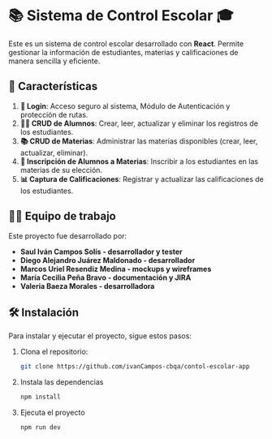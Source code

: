 # 📚 **Sistema de Control Escolar** 🎓

Este es un sistema de control escolar desarrollado con **React**. Permite gestionar la información de estudiantes, materias y calificaciones de manera sencilla y eficiente.

## 🌟 Características

1. **🔑 Login**: Acceso seguro al sistema, Módulo de Autenticación y protección de rutas.
2. **👨‍🎓 CRUD de Alumnos**: Crear, leer, actualizar y eliminar los registros de los estudiantes.
3. **📚 CRUD de Materias**: Administrar las materias disponibles (crear, leer, actualizar, eliminar).
4. **📝 Inscripción de Alumnos a Materias**: Inscribir a los estudiantes en las materias de su elección.
5. **📊 Captura de Calificaciones**: Registrar y actualizar las calificaciones de los estudiantes.

## 👨‍💻 **Equipo de trabajo**

Este proyecto fue desarrollado por:

- **Saul Iván Campos Solís - desarrollador y tester**
- **Diego Alejandro Juárez Maldonado - desarrollador**
- **Marcos Uriel Resendiz Medina - mockups y wireframes**
- **María Cecilia Peña Bravo - documentación y JIRA**
- **Valeria Baeza Morales - desarrolladora**

## 🛠️ **Instalación**

Para instalar y ejecutar el proyecto, sigue estos pasos:

1. Clona el repositorio:

   ```bash
   git clone https://github.com/ivanCampos-cbqa/contol-escolar-app

2. Instala las dependencias
   ```bash
   npm install

3. Ejecuta el proyecto
   ```bash
   npm run dev
